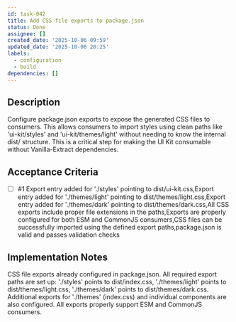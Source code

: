 ```yaml
---
id: task-042
title: Add CSS file exports to package.json
status: Done
assignee: []
created_date: '2025-10-06 09:59'
updated_date: '2025-10-06 20:25'
labels:
  - configuration
  - build
dependencies: []
---
```


## Description

<!-- SECTION:DESCRIPTION:BEGIN -->
Configure package.json exports to expose the generated CSS files to consumers. This allows consumers to import styles using clean paths like 'ui-kit/styles' and 'ui-kit/themes/light' without needing to know the internal dist/ structure. This is a critical step for making the UI Kit consumable without Vanilla-Extract dependencies.
<!-- SECTION:DESCRIPTION:END -->

## Acceptance Criteria
<!-- AC:BEGIN -->
- [ ] #1 Export entry added for './styles' pointing to dist/ui-kit.css,Export entry added for './themes/light' pointing to dist/themes/light.css,Export entry added for './themes/dark' pointing to dist/themes/dark.css,All CSS exports include proper file extensions in the paths,Exports are properly configured for both ESM and CommonJS consumers,CSS files can be successfully imported using the defined export paths,package.json is valid and passes validation checks
<!-- AC:END -->

## Implementation Notes

<!-- SECTION:NOTES:BEGIN -->
CSS file exports already configured in package.json. All required export paths are set up: './styles' points to dist/index.css, './themes/light' points to dist/themes/light.css, './themes/dark' points to dist/themes/dark.css. Additional exports for './themes' (index.css) and individual components are also configured. All exports properly support ESM and CommonJS consumers.
<!-- SECTION:NOTES:END -->
